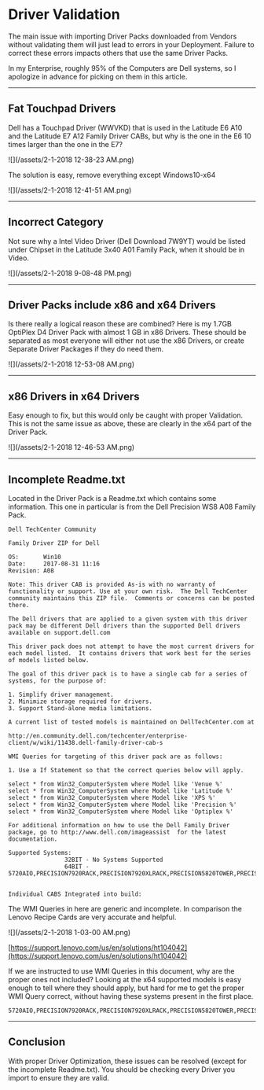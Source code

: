 # Driver Validation

The main issue with importing Driver Packs downloaded from Vendors without validating them will just lead to errors in your Deployment.  Failure to correct these errors impacts others that use the same Driver Packs.

In my Enterprise, roughly 95% of the Computers are Dell systems, so I apologize in advance for picking on them in this article.

---

## Fat Touchpad Drivers

Dell has a Touchpad Driver \(WWVKD\) that is used in the Latitude E6 A10 and the Latitude E7 A12 Family Driver CABs, but why is the one in the E6 10 times larger than the one in the E7?

![](/assets/2-1-2018 12-38-23 AM.png)

The solution is easy, remove everything except Windows10-x64

![](/assets/2-1-2018 12-41-51 AM.png)

---

## Incorrect Category

Not sure why a Intel Video Driver \(Dell Download 7W9YT\) would be listed under Chipset in the Latitude 3x40 A01 Family Pack, when it should be in Video.

![](/assets/2-1-2018 9-08-48 PM.png)

---

## Driver Packs include x86 and x64 Drivers

Is there really a logical reason these are combined?  Here is my 1.7GB OptiPlex D4 Driver Pack with almost 1 GB in x86 Drivers.  These should be separated as most everyone will either not use the x86 Drivers, or create Separate Driver Packages if they do need them.

![](/assets/2-1-2018 12-53-08 AM.png)

---

## x86 Drivers in x64 Drivers

Easy enough to fix, but this would only be caught with proper Validation.  This is not the same issue as above, these are clearly in the x64 part of the Driver Pack.

![](/assets/2-1-2018 12-46-53 AM.png)

---

## Incomplete Readme.txt

Located in the Driver Pack is a Readme.txt which contains some information.  This one in particular is from the Dell Precision WS8 A08 Family Pack.

```
Dell TechCenter Community

Family Driver ZIP for Dell

OS:       Win10 
Date:     2017-08-31 11:16
Revision: A08

Note: This driver CAB is provided As-is with no warranty of functionality or support. Use at your own risk.  The Dell TechCenter community maintains this ZIP file.  Comments or concerns can be posted there.

The Dell drivers that are applied to a given system with this driver pack may be different Dell drivers than the supported Dell drivers available on support.dell.com

This driver pack does not attempt to have the most current drivers for each model listed.  It contains drivers that work best for the series of models listed below.

The goal of this driver pack is to have a single cab for a series of systems, for the purpose of:

1. Simplify driver management.
2. Minimize storage required for drivers.
3. Support Stand-alone media limitations.

A current list of tested models is maintained on DellTechCenter.com at 

http://en.community.dell.com/techcenter/enterprise-client/w/wiki/11438.dell-family-driver-cab-s

WMI Queries for targeting of this driver pack are as follows:

1. Use a If Statement so that the correct queries below will apply.

select * from Win32_ComputerSystem where Model like 'Venue %'
select * from Win32_ComputerSystem where Model like 'Latitude %'
select * from Win32_ComputerSystem where Model like 'XPS %'
select * from Win32_ComputerSystem where Model like 'Precision %'
select * from Win32_ComputerSystem where Model like 'Optiplex %'

For additional information on how to use the Dell Family Driver package, go to http://www.dell.com/imageassist  for the latest documentation.

Supported Systems: 
                32BIT - No Systems Supported
                64BIT - 5720AIO,PRECISION7920RACK,PRECISION7920XLRACK,PRECISION5820TOWER,PRECISION5820XLTOWER,PRECISION7820TOWER,PRECISION7820XLTOWER,PRECISION7920TOWER,PRECISION7920XLTOWER


Individual CABS Integrated into build:
```

The WMI Queries in here are generic and incomplete.  In comparison the Lenovo Recipe Cards are very accurate and helpful.

![](/assets/2-1-2018 1-03-00 AM.png)

[https://support.lenovo.com/us/en/solutions/ht104042](https://support.lenovo.com/us/en/solutions/ht104042)

If we are instructed to use WMI Queries in this document, why are the proper ones not included?  Looking at the x64 supported models is easy enough to tell where they should apply, but hard for me to get the proper WMI Query correct, without having these systems present in the first place.

```
5720AIO,PRECISION7920RACK,PRECISION7920XLRACK,PRECISION5820TOWER,PRECISION5820XLTOWER,PRECISION7820TOWER,PRECISION7820XLTOWER,PRECISION7920TOWER,PRECISION7920XLTOWER
```

---

## Conclusion

With proper Driver Optimization, these issues can be resolved \(except for the incomplete Readme.txt\).  You should be checking every Driver you import to ensure they are valid.

